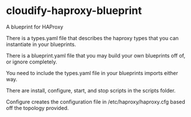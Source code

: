 # cloudify-haproxy-blueprint
A blueprint for HAProxy

There is a types.yaml file that describes the haproxy types that you can instantiate in your blueprints.

There is a blueprint.yaml file that you may build your own blueprints off of, or ignore completely.

You need to include the types.yaml file in your blueprints imports either way.


There are install, configure, start, and stop scripts in the scripts folder.

Configure creates the configuration file in /etc/haproxy/haproxy.cfg based off the topology provided.


